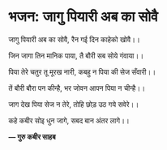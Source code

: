# भजन: जागु पियारी अब का सोवै

जागु पियारी अब का सोवै, रैन गई दिन काहेको खोवै।।

जिन जागा तिन मानिक पाया, तै बौरी सब सोये गंवाया।।

पिया तेरे चतुर तू मूरख नारी, कबहु न पिया की सेज सँवारी।।

तें बौरी बौरा पन कीन्है, भर जोवन आपन पिया न चीन्है।।

जाग देख पिया सेज न तेरे, तोहि छोड़ उठ गये सवेरे।।

कहे कबीर सोइ धुन जागे, सबद बान अंतर लागे।।

**— गुरु कबीर साहब**
